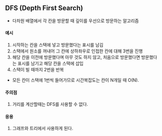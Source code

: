 ## DFS (Depth First Search)

- 다차원 배열에서 각 칸을 방문할 때 깊이를 우선으로 방문하는 알고리즘

#### 예시

1. 시작하는 칸을 스택에 넣고 방문했다는 표시를 남김
2. 스택에서 원소를 꺼내어 그 칸에 상하좌우로 인접한 칸에 대해 3번을 진행
3. 해당 칸을 이전에 방문했다며 아무 것도 하지 않고, 처음으로 방문했다면 방문했다는 표시를 남기고 해당 칸을 스택에 삽입
4. 스택이 빌 때까지 2번을 반복

- 모든 칸이 스택에 1번씩 들어가므로 시간복잡도는 칸이 N개일 때 O(N).

#### 주의점

1. 거리를 계산할때는 DFS를 사용할 수 없다.

#### 응용

1. 그래프와 트리에서 사용하게 된다.